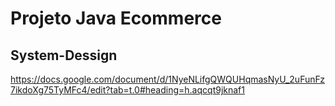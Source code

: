 # Projeto Java Ecommerce

## System-Dessign
https://docs.google.com/document/d/1NyeNLifgQWQUHqmasNyU_2uFunFz7ikdoXg75TyMFc4/edit?tab=t.0#heading=h.aqcqt9jknaf1
